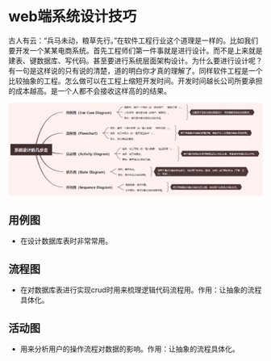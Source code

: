 # web端系统设计技巧

古人有云：“兵马未动，粮草先行。”在软件工程行业这个道理是一样的。比如我们要开发一个某某电商系统。首先工程师们第一件事就是进行设计。而不是上来就是建表、键数据库、写代码。甚至要进行系统层面架构设计。为什么要进行设计呢？有一句是这样说的只有说的清楚，道的明白你才真的理解了。同样软件工程是一个比较抽象的工程。怎么做可以在工程上缩短开发时间。开发时间越长公司所要承担的成本越高。是一个人都不会接收这样高的的结果。



![image-20250608194945626](demo04_2025_05_01_01.assets/image-20250608194945626.png)



## 用例图

- 在设计数据库表时非常常用。

## 流程图

- 在对数据库表进行实现crud时用来梳理逻辑代码流程用。作用：让抽象的流程具体化。

## 活动图

- 用来分析用户的操作流程对数据的影响。作用：让抽象的流程具体化。

